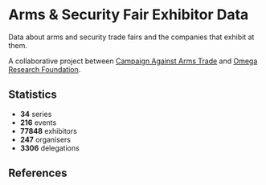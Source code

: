 # Arms & Security Fair Exhibitor Data

Data about arms and security trade fairs and the companies that exhibit at them.

A collaborative project between [Campaign Against Arms Trade](https://caat.org.uk) and [Omega Research Foundation](https://omegaresearchfoundation.org/).

## Statistics

-   **34** series
-   **216** events
-   **77848** exhibitors
-   **247** organisers
-   **3306** delegations


## References
